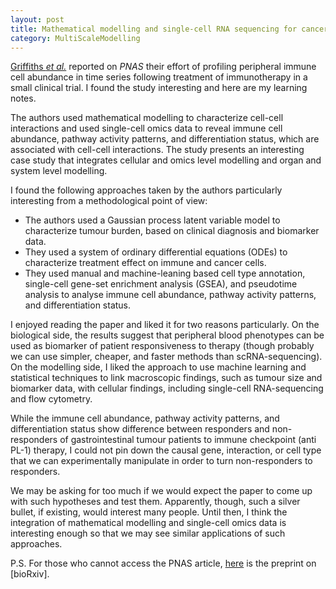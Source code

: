 ```yaml
---
layout: post
title: Mathematical modelling and single-cell RNA sequencing for cancer immunotherapy
category: MultiScaleModelling
---
```


[Griffiths *et al.*](https://www.pnas.org/content/early/2020/06/19/1918937117)
reported on *PNAS* their effort of profiling peripheral immune cell abundance
in time series following treatment of immunotherapy in a small clinical trial. I found the study interesting and here are my learning notes.

The authors used mathematical modelling to characterize cell-cell interactions and used single-cell omics data to reveal immune cell abundance, pathway activity patterns, and differentiation status, which are associated with cell-cell interactions. The study presents an interesting case study that integrates cellular and omics level modelling and organ and system level modelling.

I found the following approaches taken by the authors particularly interesting from a methodological point of view:

* The authors used a Gaussian process latent variable model to characterize tumour burden, based on clinical diagnosis and biomarker data.
* They used a system of ordinary differential equations (ODEs) to characterize treatment effect on immune and cancer cells.
* They used manual and machine-leaning based cell type annotation, single-cell gene-set enrichment analysis (GSEA), and pseudotime analysis to analyse immune cell abundance, pathway activity patterns, and differentiation status.

I enjoyed reading the paper and liked it for two reasons particularly. On the biological side, the results suggest that peripheral blood phenotypes can be used as biomarker of patient responsiveness to therapy (though probably we can use simpler, cheaper, and faster methods than scRNA-sequencing). On the modelling side, I liked the approach to use machine learning and statistical techniques to link macroscopic findings, such as tumour size and biomarker data, with cellular findings, including single-cell RNA-sequencing and flow cytometry.

While the immune cell abundance, pathway activity patterns, and differentiation status show difference between responders and non-responders of gastrointestinal tumour patients to immune checkpoint (anti PL-1) therapy, I could not pin down the causal gene, interaction, or cell type that we can experimentally manipulate in order to turn non-responders to responders. 

We may be asking for too much if we would expect the paper to come up with such hypotheses and test them. Apparently, though, such a silver bullet, if existing, would interest many people. Until then, I think the integration of mathematical modelling and single-cell omics data is interesting enough so that we may see similar applications of such approaches.

P.S. For those who cannot access the PNAS article,
[here](https://www.biorxiv.org/content/10.1101/2020.03.24.993923v1) is the preprint on [bioRxiv].
